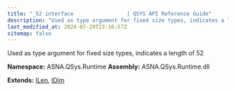 ```yaml
---
title: "_52 interface                 | QSYS API Reference Guide"
description: "Used as type argument for fixed size types, indicates a length of 52  "
last_modified_at: 2024-07-29T23:16:57Z
sitemap: false
---
```


Used as type argument for fixed size types, indicates a length of 52 

**Namespace:** ASNA.QSys.Runtime
**Assembly:** ASNA.QSys.Runtime.dll

**Extends:** [ILen](/reference/runtime/qsys-runtime/i-len.html), [IDim](/reference/runtime/qsys-runtime/i-dim.html)
<br>
<br>
